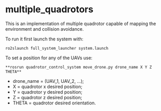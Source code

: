# multiple_quadrotors
This is an implementation of multiple quadrotor capable of mapping the environment and collision avoidance.

To run it first launch the system with:
```
ro2slaunch full_system_launcher system.launch
```

To set a position for any of the UAVs use:
```
**rosrun quadrotor_control_system move_drone.py drone_name X Y Z THETA**
```

- drone_name = (UAV_1, UAV_2, ...);
- X = quadrotor x desired position;
- Y = quadrotor y desired position;
- Z = quadrotor z desired position;
- THETA = quadrotor desired orientation.
